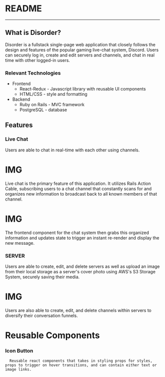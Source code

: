 # README
***
## What is Disorder?

Disorder is a fullstack single-page web application that closely follows the design and features of the popular gaming live-chat system, Discord. Users can securely log in, create and edit servers and channels, and chat in real time with other logged-in users.

### Relevant Technologies
* Frontend
  * React-Redux - Javascript library with reusable UI components
  * HTML/CSS - style and formatting
* Backend
  * Ruby on Rails - MVC framework
  * PostgreSQL - database
  
## Features
  ### Live Chat 
Users are able to chat in real-time with each other using channels.
# IMG
Live chat is the primary feature of this application. It utilizes Rails Action Cable, subscribing users to a chat channel that constantly scans for and organizes new information to broadcast back to all known members of that channel.
# IMG
The frontend component for the chat system then grabs this organized information and updates state to trigger an instant re-render and display the new message.
  ### SERVER
  Users are able to create, edit, and delete servers as well as upload an image from their local storage as a server's cover photo using AWS's S3 Storage System, securely saving their media.
# IMG
Users are also able to create, edit, and delete channels within servers to diversify their conversation funnels.
# Reusable Components 
   ### Icon Button
      Reusable react components that takes in styling props for styles, props to trigger on hover transitions, and can contain either text or image links.
